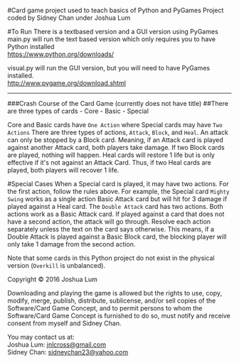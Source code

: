 #Card game project used to teach basics of Python and PyGames
Project coded by Sidney Chan under Joshua Lum

#To Run
There is a textbased version and a GUI version using PyGames  
main.py will run the text based version which only requires you to have Python installed  
https://www.python.org/downloads/  

visual.py will run the GUI version, but you will need to have PyGames installed.  
http://www.pygame.org/download.shtml  

----------------------------
###Crash Course of the Card Game (currently does not have title)
##There are three types of cards
	- Core
	- Basic
	- Special

Core and Basic cards have ```One Action``` where Special cards may have ```Two Actions```
There are three types of actions, ```Attack```, ```Block```, and ```Heal```.  An attack can only be stopped by a Block card.  Meaning, if an Attack card is played against another Attack card, both players take damage.  If two Block cards are played, nothing will happen.  Heal cards will restore 1 life but is only effective if it's not against an Attack Card.  Thus, if two Heal cards are played, both players will recover 1 life.

#Special Cases
When a Special card is played, it may have two actions.  For the first action, follow the rules above.  For example, the Special card ```Mighty Swing``` works as a single action Basic Attack card but will hit for 3 damage if played against a Heal card.  The ```Double Attack``` card has two actions.  Both actions work as a Basic Attack card.  If played against a card that does not have a second action, the attack will go through.  Resolve each action separately unless the text on the card says otherwise.  This means, if a Double Attack is played against a Basic Block card, the blocking player will only take 1 damage from the second action.


Note that some cards in this Python project do not exist in the physical version (```Overkill``` is unbalanced).

Copyright © 2016 Joshua Lum

Downloading and playing the game is allowed but the rights to use, copy, modify, merge, publish, distribute, sublicense, and/or sell copies of the Software/Card Game Concept, and to permit persons to whom the Software/Card Game Concept is furnished to do so, must notify and receive consent from myself and Sidney Chan.  

You may contact us at:  
Joshua Lum: jnlcross@gmail.com  
Sidney Chan: sidneychan23@yahoo.com  
